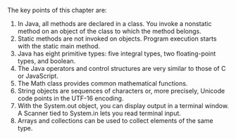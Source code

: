 The	key	points	of	this	chapter	are:

1.	In	Java,	all methods	are	declared in	 a 	class.	You	invoke	 a	 nonstatic	method	on	an
object	of	 the	class	to 	which	the	method	belongs.
2.	Static	methods	are	not	invoked	on	objects.	Program	 execution	starts	with 	the	static
main	method.
3.	Java	has	eight	primitive	 types:	five	integral	types,	two	floating-point 	types,	and
boolean.
4.	The	Java	operators	and	control	structures	are	very	 similar	to 	those	of	 C	 or
JavaScript.
5.	The	Math	class	provides	common	mathematical	functions.
6.	String	objects	are	sequences	of	 characters	or,	more	precisely,	Unicode	code
points	in	the	UTF-16	encoding.
7.	With	the	System.out	object,	you	can	display	output	in	a	terminal	window.	A
Scanner	tied	to	System.in	lets	you	read	terminal	input.
8.	Arrays	 and	collections	can	be	used	to	 collect	elements	of 	the	same	type.
